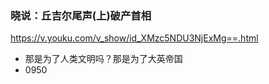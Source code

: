 ### 晓说：丘吉尔尾声(上)破产首相
https://v.youku.com/v_show/id_XMzc5NDU3NjExMg==.html
- 那是为了人类文明吗？那是为了大英帝国
- 0950